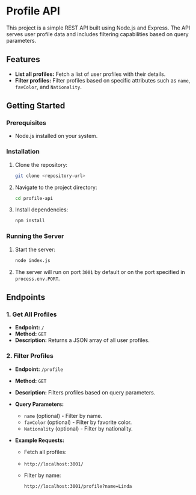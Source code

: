 # Profile API

This project is a simple REST API built using Node.js and Express. The API serves user profile data and includes filtering capabilities based on query parameters.

## Features

- **List all profiles:** Fetch a list of user profiles with their details.
- **Filter profiles:** Filter profiles based on specific attributes such as `name`, `favColor`, and `Nationality`.

## Getting Started

### Prerequisites

- Node.js installed on your system.

### Installation

1. Clone the repository:
    ```bash
    git clone <repository-url>
    ```
2. Navigate to the project directory:
    ```bash
    cd profile-api
    ```
3. Install dependencies:
    ```bash
    npm install
    ```

### Running the Server

1. Start the server:
    ```bash
    node index.js
    ```
2. The server will run on port `3001` by default or on the port specified in `process.env.PORT`.

## Endpoints

### 1. Get All Profiles

- **Endpoint:** `/`
- **Method:** `GET`
- **Description:** Returns a JSON array of all user profiles.

### 2. Filter Profiles

- **Endpoint:** `/profile`
- **Method:** `GET`
- **Description:** Filters profiles based on query parameters.
- **Query Parameters:**
    - `name` (optional) - Filter by name.
    - `favColor` (optional) - Filter by favorite color.
    - `Nationality` (optional) - Filter by nationality.

- **Example Requests:**

    - Fetch all profiles:
    - 
      ```bash
      http://localhost:3001/
      ```
    
    - Filter by name:
      ```bash
      http://localhost:3001/profile?name=Linda
      ```
